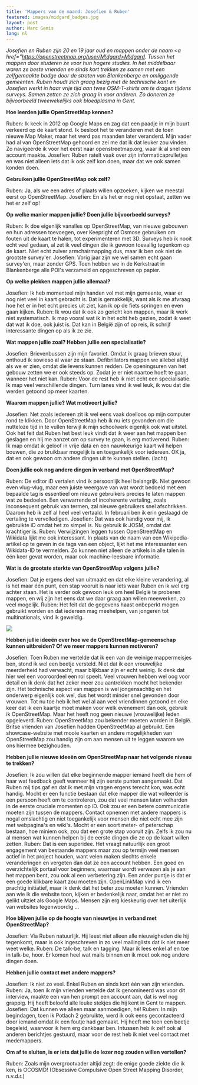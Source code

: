 ```yaml
---
title: 'Mappers van de maand: Josefien & Ruben'
featured: images/midgard_badges.jpg
layout: post
author: Marc Gemis
lang: nl
---
```


_Josefien en Ruben zijn 20 en 19 jaar oud en mappen onder de naam <a href="https://openstreetmap.org/user/M!dgard>M!dgard</a>. Tussen het mappen door studeren ze voor hun hogere studies. In het middelbaar waren ze beste vrienden en sinds kort trekken ze samen met een zelfgemaakte badge door de straten van Blankenberge en omliggende gemeenten. Ruben houdt zich graag bezig met de technische kant en Josefien werkt in haar vrije tijd aan twee OSM-T-shirts om te dragen tijdens surveys. Samen zetten ze zich graag in voor anderen. Zo doneren ze bijvoorbeeld tweewekelijks ook bloedplasma in Gent._

**Hoe leerden jullie OpenStreetMap kennen?**

Ruben: Ik keek in 2012 op Google Maps en zag dat een paadje in mijn buurt verkeerd op de kaart stond. Ik besloot het te veranderen met de toen nieuwe Map Maker, maar het werd pas maanden later veranderd. Mijn vader had al van OpenStreetMap gehoord en zei me dat ik dat leuker zou vinden. Zo navigeerde ik voor het eerst naar openstreetmap.org, waar ik al snel een account maakte.
Josefien: Ruben ratelt vaak over zijn informaticaprulletjes en was niet alleen iets dat ik ook zelf kon doen, maar dat we ook samen konden doen.

**Gebruiken jullie OpenStreetMap ook zelf?**

Ruben: Ja, als we een adres of plaats willen opzoeken, kijken we meestal eerst op OpenStreetMap.
Josefien: En als het er nog niet opstaat, zetten we het er zelf op!

**Op welke manier mappen jullie? Doen jullie bijvoorbeeld surveys?**

Ruben: Ik doe eigenlijk vanalles op OpenStreetMap, van nieuwe gebouwen en hun adressen toevoegen, over Keepright of Osmose gebruiken om fouten uit de kaart te halen, tot experimenteren met 3D. Surveys heb ik nooit echt veel gedaan, al zet ik veel dingen die ik gewoon toevallig tegenkom op de kaart. Niet echt zuiver armchairmapping dus, maar ik ben ook niet de grootste survey'er.
Josefien: Vorig jaar zijn we wel samen echt gaan survey'en, maar zonder GPS. Toen hebben we in de Kerkstraat in Blankenberge alle POI's verzameld en opgeschreven op papier.

**Op welke plekken mappen jullie allemaal?**

Josefien: Ik heb momenteel mijn handen vol met mijn gemeente, waar er nog niet veel in kaart gebracht is. Dat is gemakkelijk, want als ik me afvraag hoe het er in het echt precies uit ziet, kan ik op de fiets springen en even gaan kijken.
Ruben: Ik wou dat ik ook zo gericht kon mappen, maar ik werk niet systematisch. Ik map vooral wat ik in het echt heb gezien, zodat ik weet dat wat ik doe, ook juist is. Dat kan in België zijn of op reis, ik schrijf interessante dingen op als ik ze zie.

**Wat mappen jullie zoal? Hebben jullie een specialisatie?**

Josefien: Brievenbussen  zijn mijn favoriet. Omdat ik graag brieven stuur, onthoud ik sowieso al waar ze staan. Defibrillators mappen we allebei altijd als we er zien, omdat die levens kunnen redden. De openingsuren van het gebouw zetten we er ook steeds op. Zodat je er niet naartoe hoeft te gaan, wanneer het niet kan.
Ruben: Voor de rest heb ik niet echt een specialisatie. Ik map veel verschillende dingen. Turn lanes vind ik wel leuk, ik wou dat die werden getoond op meer kaarten.

**Waarom mappen jullie? Wat motiveert jullie?**

Josefien: Net zoals iedereen zit ik wel eens vaak doelloos op mijn computer rond te klikken. Door OpenStreetMap heb ik nu iets gevonden om die nutteloze tijd in te vullen terwijl ik mijn schoolwerk eigenlijk ook wat uitstel. Ook het feit dat Ruben het best leuk vindt dat ik weer aan het mappen ben geslagen en hij me aanzet om op survey te gaan, is erg motiverend.
Ruben: Ik map omdat ik geloof in vrije data en een nauwkeurige kaart wil helpen bouwen, die zo bruikbaar mogelijk is en toegankelijk voor iedereen. OK ja, dat en ook gewoon om andere dingen uit te kunnen stellen. (lacht)

**Doen jullie ook nog andere dingen in verband met OpenStreetMap?**

Ruben: De editor iD vertalen vind ik persoonlijk heel belangrijk. Niet gewoon even vlug-vlug, maar een juiste weergave van wat wordt bedoeld met een bepaalde tag is essentieel om nieuwe gebruikers precies te laten mappen wat ze bedoelen. Een verwarrende of incoherente vertaling, zoals inconsequent gebruik van termen, zal nieuwe gebruikers snel afschrikken. Daarom heb ik zelf al heel veel vertaald. In februari ben ik erin geslaagd de vertaling te vervolledigen.
Josefien: Dat was ook handig voor mij, ik gebruikte iD omdat het zo simpel is. Nu gebruik ik JOSM, omdat dat krachtiger is.
Ruben: Verwijzingen leggen tussen OpenStreetMap en Wikidata lijkt me ook interessant. In plaats van de naam van een Wikipedia-artikel op te geven in de tags van een object, lijkt het me interessanter een Wikidata-ID te vermelden. Zo kunnen niet alleen de artikels in alle talen in één keer gevat worden, maar ook machine-leesbare informatie.

**Wat is de grootste sterkte van OpenStreetMap volgens jullie?**

Josefien: Dat je ergens deel van uitmaakt en dat elke kleine verandering, al is het maar één punt, een stap vooruit is naar iets waar Ruben en ik wel erg achter staan. Het is verder ook gewoon leuk om heel België te proberen mappen, en wij zijn het eens dat we daar graag aan willen meewerken, zo veel mogelijk.
Ruben: Het feit dat de gegevens haast onbeperkt mogen gebruikt worden en dat iedereen mag meehelpen, van jongeren tot multinationals, vind ik geweldig.

<img src="{{ site.baseurl }}/assets/images/midgard_kerkstraat.png"/>

**Hebben jullie ideeën over hoe we de OpenStreetMap-gemeenschap kunnen uitbreiden? Of we meer mappers kunnen motiveren?**

Josefien: Toen Ruben me vertelde dat ik een van de weinige mappermeisjes ben, stond ik wel een beetje versteld. Niet dat ik een vrouwelijke meerderheid had verwacht, maar blijkbaar zijn er echt weinig. Ik denk dat hier wel een vooroordeel een rol speelt. Veel vrouwen hebben wel oog voor detail en ik denk dat het zeker meer zou aantrekken mocht het bekender zijn. Het technische aspect van mappen is wel jongensachtig en het onderwerp eigenlijk ook wel, dus het wordt minder snel gevonden door vrouwen. Tot nu toe heb ik het wel al aan veel vriendinnen getoond en elke keer dat ik een kaartje moet maken voor welk evenement dan ook, gebruik ik OpenStreetMap. Maar het heeft nog geen nieuwe (vrouwelijke) leden opgeleverd.
Ruben: OpenStreetMap zou bekender moeten worden in België. Britse vrienden van Josefien hadden OpenStreetMap al gebruikt. Een showcase-website met mooie kaarten en andere mogelijkheden van OpenStreetMap zou handig zijn om aan mensen uit te leggen waarom we ons hiermee bezighouden.

**Hebben jullie nieuwe ideeën om OpenStreetMap naar het volgende niveau te trekken?**

Josefien: Ik zou willen dat elke beginnende mapper iemand heeft die hem of haar wat feedback geeft wanneer hij zijn eerste punten aangemaakt. Dat Ruben mij tips gaf en dat ik met mijn vragen ergens terecht kon, was echt handig. Mocht er een functie bestaan dat elke mapper die wat volleerder is een persoon heeft om te controleren, zou dat veel mensen laten volharden in de eerste cruciale momenten op iD. Ook zou er een betere communicatie moeten zijn tussen de mappers. Contact opnemen met andere mappers is nogal omslachtig en niet toegankelijk voor mensen die niet echt mee zijn met webpagina's en wiki's. Mocht er een soort meter- of peterschap bestaan, hoe miniem ook, zou dat een grote stap vooruit zijn. Zelfs ik zou nu al mensen wat kunnen helpen bij de eerste dingen die ze op de kaart willen zetten.
Ruben: Dat is een superidee. Het vraagt natuurlijk een groot engagement van bestaande mappers maar zou op termijn veel mensen actief in het project houden, want velen maken slechts enkele veranderingen en vergeten dan dat ze een account hebben. Een goed en overzichtelijk portaal voor beginners, waarnaar wordt verwezen als je aan het mappen bent, zou ook al een verbetering zijn. Een ander puntje is dat er een goede klikbare kaart zou moeten zijn. OpenLinkMap vind ik een prachtig initiatief, maar ik denk dat het beter zou moeten kunnen. Vrienden aan wie ik die website toon, kijken er bedenkelijk naar, omdat het er niet zo gelikt uitziet als Google Maps. Mensen zijn erg kieskeurig over het uiterlijk van websites tegenwoordig ...

**Hoe blijven jullie op de hoogte van nieuwtjes in verband met OpenStreetMap?**

Josefien: Via Ruben natuurlijk. Hij leest niet alleen alle nieuwigheden die hij tegenkomt, maar is ook ingeschreven in zo veel mailinglists dat ik niet meer weet welke.
Ruben: De talk-be, talk en tagging. Maar ik lees enkel af en toe in talk-be, hoor. Er komen heel wat mails binnen en ik moet ook nog andere dingen doen.

**Hebben jullie contact met andere mappers?**

Josefien: Ik niet zo veel. Enkel Ruben en sinds kort één van zijn vrienden.
Ruben: Ja, toen ik mijn vrienden vertelde dat ik genomineerd was voor dit interview, maakte een van hen prompt een account aan, dat is wel nog grappig. Hij heeft beloofd alle leuke stekjes die hij kent in Gent te mappen.
Josefien: Dat kunnen we alleen maar aanmoedigen, hé!
Ruben: In mijn begindagen, toen ik Potlach 2 gebruikte, werd ik ook eens gecontacteerd door iemand omdat ik een foutje had gemaakt. Hij heeft me toen een beetje begeleid, waarvoor ik hem erg dankbaar ben. Intussen heb ik zelf ook al anderen berichtjes gestuurd, maar voor de rest heb ik niet veel contact met medemappers.

**Om af te sluiten, is er iets dat jullie de lezer nog zouden willen vertellen?**

Ruben: Zoals mijn overgrootvader altijd zegt: de enige goede ziekte die ik ken, is OCOSMD! (Obsessive Compulsive Open Street Mapping Disorder, n.v.d.r.)
